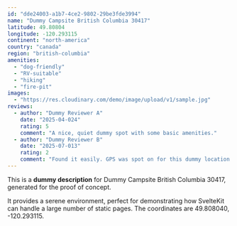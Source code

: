 ```yaml
---
id: "dde24003-a1b7-4ce2-9802-29be3fde3994"
name: "Dummy Campsite British Columbia 30417"
latitude: 49.80804
longitude: -120.293115
continent: "north-america"
country: "canada"
region: "british-columbia"
amenities:
  - "dog-friendly"
  - "RV-suitable"
  - "hiking"
  - "fire-pit"
images:
  - "https://res.cloudinary.com/demo/image/upload/v1/sample.jpg"
reviews:
  - author: "Dummy Reviewer A"
    date: "2025-04-024"
    rating: 5
    comment: "A nice, quiet dummy spot with some basic amenities."
  - author: "Dummy Reviewer B"
    date: "2025-07-013"
    rating: 2
    comment: "Found it easily. GPS was spot on for this dummy location."
---
```


This is a **dummy description** for Dummy Campsite British Columbia 30417, generated for the proof of concept.

It provides a serene environment, perfect for demonstrating how SvelteKit can handle a large number of static pages. The coordinates are 49.808040, -120.293115.
